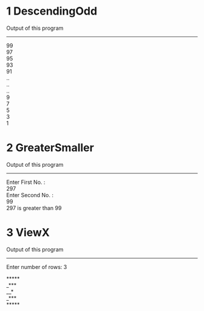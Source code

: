 # 1 DescendingOdd
Output of this program
__________________________

99<br>97<br>95<br>93<br>91<br>..<br>..<br>..<br>9<br>7<br>5<br>3<br>1<br>

# 2 GreaterSmaller
Output of this program
__________________________

Enter First No. :<br>
297<br>
Enter Second No. :<br>
99<br>
297 is greater than 99<br>

# 3 ViewX
Output of this program
__________________________
Enter number of rows: 3<br>
<p>
*****<br/>
_***<br/>
__*<br/>
_***<br/>
*****
<p/>
